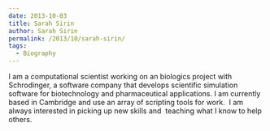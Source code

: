 ```yaml
---
date: 2013-10-03
title: Sarah Sirin
author: Sarah Sirin
permalink: /2013/10/sarah-sirin/
tags:
  - Biography
---
```

I am a computational scientist working on an biologics project with Schrodinger, a software company that develops scientific simulation software for biotechnology and pharmaceutical applications. I am currently based in Cambridge and use an array of scripting tools for work.  I am always interested in picking up new skills and  teaching what I know to help others.
